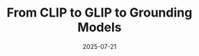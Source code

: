 ---
layout: post
title:  "From CLIP to GLIP to Grounding Models"
date:   2025-07-21
video:  assets/videos/dextrah_blog.mp4
tags:   [deep_learning, computer vision]
---